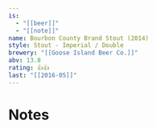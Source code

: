 ```yaml
---
is:
  - "[[beer]]"
  - "[[note]]"
name: Bourbon County Brand Stout (2014)
style: Stout - Imperial / Double
brewery: "[[Goose Island Beer Co.]]"
abv: 13.8
rating: 👍👍
last: "[[2016-05]]"
---
```

# Notes

